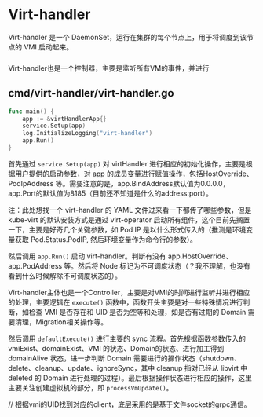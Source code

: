 # Virt-handler

Virt-handler 是一个 DaemonSet，运行在集群的每个节点上，用于将调度到该节点的 VMI 启动起来。



### 
Virt-handler也是一个控制器，主要是监听所有VM的事件，并进行



## cmd/virt-handler/virt-handler.go
```go
func main() {
	app := &virtHandlerApp{}
	service.Setup(app)
	log.InitializeLogging("virt-handler")
	app.Run()
}
```

首先通过 `service.Setup(app)` 对 virtHandler 进行相应的初始化操作，主要是根据用户提供的启动参数，对 app 的成员变量进行赋值操作，包括HostOverride、PodIpAddress 等。需要注意的是，app.BindAddress默认值为0.0.0.0，app.Port的默认值为8185（目前还不知道是什么的address:port）。

注：此处想找一个 virt-handler 的 YAML 文件过来看一下都传了哪些参数，但是 kube-virt 的默认安装方式是通过 virt-operator 启动所有组件，这个目前先搁置一下，主要是好奇几个关键参数，如 Pod IP 是以什么形式传入的（推测是环境变量获取 Pod.Status.PodIP, 然后环境变量作为命令行的参数）。


然后调用 `app.Run()` 启动 virt-handler。判断有没有 app.HostOverride、app.PodAddress 等。然后将 Node 标记为不可调度状态（？我不理解，也没有看到什么时候解除不可调度状态的）。

Virt-handler主体也是一个Controller，主要是对VMI的时间进行监听并进行相应的处理，主要逻辑在 `execute()` 函数中，函数开头主要是对一些特殊情况进行判断，如检查 VMI 是否存在和 UID 是否为空等和处理，如是否有过期的 Domain 需要清理，Migration相关操作等。

然后调用 `defaultExecute()` 进行主要的 sync 流程。首先根据函数参数传入的 vmiExist、domainExist、VMI 的状态、Domain的状态、进行加工得到 domainAlive 状态，进一步判断 Domain 需要进行的操作状态（shutdown、delete、cleanup、update、ignoreSync，其中 cleanup 指对已经从 libvirt 中 deleted 的 Domain 进行处理的过程）。最后根据操作状态进行相应的操作，这里主要关注创建虚拟机的部分，即 `processVmUpdate()`。





// 根据vmi的UID找到对应的client，底层采用的是基于文件socket的grpc通信。


